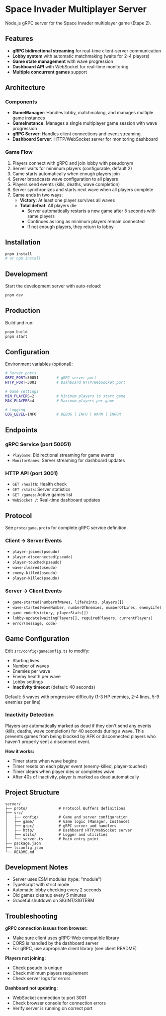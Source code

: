 # Space Invader Multiplayer Server

Node.js gRPC server for the Space Invader multiplayer game (Étape 2).

## Features

- **gRPC bidirectional streaming** for real-time client-server communication
- **Lobby system** with automatic matchmaking (waits for 2-4 players)
- **Game state management** with wave progression
- **Dashboard API** with WebSocket for real-time monitoring
- **Multiple concurrent games** support

## Architecture

### Components

- **GameManager**: Handles lobby, matchmaking, and manages multiple game instances
- **GameInstance**: Manages a single multiplayer game session with wave progression
- **gRPC Server**: Handles client connections and event streaming
- **Dashboard Server**: HTTP/WebSocket server for monitoring dashboard

### Game Flow

1. Players connect with gRPC and join lobby with pseudonym
2. Server waits for minimum players (configurable, default 2)
3. Game starts automatically when enough players join
4. Server broadcasts wave configuration to all players
5. Players send events (kills, deaths, wave completion)
6. Server synchronizes and starts next wave when all players complete
7. Game ends in two ways:
   - **Victory**: At least one player survives all waves
   - **Total defeat**: All players die
     - Server automatically restarts a new game after 5 seconds with same players
     - Continues as long as minimum players remain connected
     - If not enough players, they return to lobby

## Installation

```bash
pnpm install
# or npm install
```

## Development

Start the development server with auto-reload:

```bash
pnpm dev
```

## Production

Build and run:

```bash
pnpm build
pnpm start
```

## Configuration

Environment variables (optional):

```bash
# Server ports
GRPC_PORT=50051        # gRPC server port
HTTP_PORT=3001         # Dashboard HTTP/WebSocket port

# Game settings
MIN_PLAYERS=2          # Minimum players to start game
MAX_PLAYERS=4          # Maximum players per game

# Logging
LOG_LEVEL=INFO         # DEBUG | INFO | WARN | ERROR
```

## Endpoints

### gRPC Service (port 50051)

- `PlayGame`: Bidirectional streaming for game events
- `MonitorGames`: Server streaming for dashboard updates

### HTTP API (port 3001)

- `GET /health`: Health check
- `GET /stats`: Server statistics
- `GET /games`: Active games list
- `WebSocket /`: Real-time dashboard updates

## Protocol

See `proto/game.proto` for complete gRPC service definition.

### Client → Server Events

- `player-joined(pseudo)`
- `player-disconnected(pseudo)`
- `player-touched(pseudo)`
- `wave-cleared(pseudo)`
- `enemy-killed(pseudo)`
- `player-killed(pseudo)`

### Server → Client Events

- `game-started(numberOfWaves, lifePoints, players[])`
- `wave-started(waveNumber, numberOfEnemies, numberOfLines, enemyLife)`
- `game-ended(victory, playerStats[])`
- `lobby-update(waitingPlayers[], requiredPlayers, currentPlayers)`
- `error(message, code)`

## Game Configuration

Edit `src/config/gameConfig.ts` to modify:

- Starting lives
- Number of waves
- Enemies per wave
- Enemy health per wave
- Lobby settings
- **Inactivity timeout** (default: 40 seconds)

Default: 5 waves with progressive difficulty (1-3 HP enemies, 2-4 lines, 5-9 enemies per line)

### Inactivity Detection

Players are automatically marked as dead if they don't send any events (kills, deaths, wave completion) for 40 seconds during a wave. This prevents games from being blocked by AFK or disconnected players who haven't properly sent a disconnect event.

**How it works:**
- Timer starts when wave begins
- Timer resets on each player event (enemy-killed, player-touched)
- Timer clears when player dies or completes wave
- After 40s of inactivity, player is marked as dead automatically

## Project Structure

```
server/
├── proto/              # Protocol Buffers definitions
├── src/
│   ├── config/         # Game and server configuration
│   ├── game/           # Game logic (Manager, Instance)
│   ├── grpc/           # gRPC server and handlers
│   ├── http/           # Dashboard HTTP/WebSocket server
│   ├── utils/          # Logger and utilities
│   └── server.ts       # Main entry point
├── package.json
├── tsconfig.json
└── README.md
```

## Development Notes

- Server uses ESM modules (type: "module")
- TypeScript with strict mode
- Automatic lobby checking every 2 seconds
- Old games cleanup every 5 minutes
- Graceful shutdown on SIGINT/SIGTERM

## Troubleshooting

**gRPC connection issues from browser:**
- Make sure client uses gRPC-Web compatible library
- CORS is handled by the dashboard server
- For gRPC, use appropriate client library (see client README)

**Players not joining:**
- Check pseudo is unique
- Check minimum players requirement
- Check server logs for errors

**Dashboard not updating:**
- WebSocket connection to port 3001
- Check browser console for connection errors
- Verify server is running on correct port

